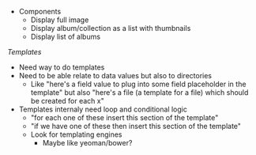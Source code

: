 

- Components
  - Display full image
  - Display album/collection as a list with thumbnails
  - Display list of albums

*Templates*

  - Need way to do templates
  - Need to be able relate to data values but also to directories
    - Like "here's a field value to plug into some field placeholder in the template" but also "here's a file (a template for a file) which should be created for each x"
  - Templates internaly need loop and conditional logic
    - "for each one of these insert this section of the template"
    - "if we have one of these then insert this section of the template"
    - Look for templating engines
        - Maybe like yeoman/bower?

